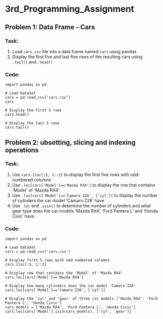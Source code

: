 # 3rd_Programming_Assignment

## Problem 1: Data Frame - Cars

### Task:
1. Load `cars.csv` file into a data frame named `cars` using pandas
2. Display the first five and last five rows of the resulting cars using `.tail()` and `.head()`

### Code:
```
import pandas as pd

# Load DataSet
cars = pd.read_csv('cars.csv')
cars

# Display the first 5 rows
cars.head()

# Display the last 5 rows
cars.tail()
```

## Problem 2: ubsetting, slicing and indexing operations

### Task:
1. Use `cars.iloc[:5, 1::2]` to display the first five rows with odd-numbered columns
2. Use `.loc[cars['Model']=='Mazda RX4']` to display the row that contains 'Model' of 'Mazda RX4'
3. Use `.loc[cars['Model']=='Camaro Z28', ['cyl']]` to display the number of cylinders the car model 'Camaro Z28' have
4. Use `.loc` and `.isin()` to determine the number of cylinders and what gear type does the car models ‘Mazda RX4’, ‘Ford Pantera L’ and ‘Honda Civic’ have.

### Code:
```
import pandas as pd

# Load DataSet
cars = pd.read_csv('cars.csv')

# Display first 5 rows with odd numbered columns
cars.iloc[:5, 1::2]

# Display row that contains the 'Model' of 'Mazda RX4'
cars.loc[cars['Model']=='Mazda RX4']

# Display how many cylinders does the car model 'Camaro Z28'
cars.loc[cars['Model']=='Camaro Z28', ['cyl']]

# Display the 'cyl' and 'gear' of three car models ['Mazda RX4', 'Ford Pantera L', 'Honda Civic']
cars_models = ['Mazda RX4', 'Ford Pantera L', 'Honda Civic']
cars.loc[cars['Model'].isin(cars_models), ['cyl', 'gear']]
```
